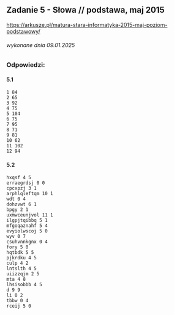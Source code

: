 ## Zadanie 5 - Słowa // podstawa, maj 2015
https://arkusze.pl/matura-stara-informatyka-2015-maj-poziom-podstawowy/
###### wykonane dnia 09.01.2025

### Odpowiedzi:

#### 5.1
```
1 84
2 65
3 92
4 75
5 104
6 75
7 95
8 71
9 81
10 62
11 102
12 94
```

#### 5.2
```
hxqsf 4 5
erraegrdsj 0 0
cpcxpzj 3 1
arphlqleftqm 10 1
wdt 0 4
dohzvwt 6 1
bpgy 2 1
uxmwceunjvol 11 1
ilgpjtqibbq 5 1
mfgoqaznahf 5 4
evyiolwscoj 5 0
wyv 0 7
csuhvnnkgnx 0 4
fory 5 0
hqtbdk 5 5
pjkrdku 4 5
culp 4 2
lntslth 4 5
uiizzqjm 2 5
mta 4 8
lhsisobbb 4 5
d 9 9
li 0 2
tbbw 0 4
rceij 5 0
```

